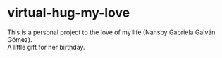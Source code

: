 # virtual-hug-my-love

This is a personal project to the love of my life (Nahsby Gabriela Galván Gómez). \
A little gift for her birthday.